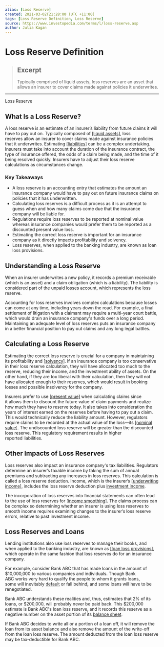 ```yaml
---
alias: [Loss Reserve]
created: 2021-03-02T21:28:00 (UTC +11:00)
tags: [Loss Reserve Definition, Loss Reserve]
source: https://www.investopedia.com/terms/l/loss-reserve.asp
author: Julia Kagan
---
```


# Loss Reserve Definition

> ## Excerpt
> Typically comprised of liquid assets, loss reserves are an asset that allows an insurer to cover claims made against policies it underwrites.

---

Loss Reserve
## What Is a Loss Reserve?

A loss reserve is an estimate of an insurer’s liability from future claims it will have to pay out on. Typically composed of [[liquid assets]](https://www.investopedia.com/terms/l/liquidasset.asp), loss reserves allow an insurer to cover claims made against insurance policies that it underwrites. Estimating [[liabilities]](https://www.investopedia.com/terms/l/liability.asp) can be a complex undertaking. Insurers must take into account the duration of the insurance contract, the type of insurance offered, the odds of a claim being made, and the time of it being resolved quickly. Insurers have to adjust their loss reserve calculations as circumstances change.

### Key Takeaways

-   A loss reserve is an accounting entry that estimates the amount an insurance company would have to pay out on future insurance claims on policies that it has underwritten.
-   Calculating loss reserves is a difficult process as it is an attempt to guess when and how many claims come due that the insurance company will be liable for.
-   Regulations require loss reserves to be reported at nominal value whereas insurance companies would prefer them to be reported as a discounted present value loss.
-   Estimating the correct loss reserve is important for an insurance company as it directly impacts profitability and solvency.
-   Loss reserves, when applied to the banking industry, are known as loan loss provisions.

## Understanding a Loss Reserve

When an insurer underwrites a new policy, it records a premium receivable (which is an asset) and a claim obligation (which is a liability). The liability is considered part of the unpaid losses account, which represents the loss reserve.

Accounting for loss reserves involves complex calculations because losses can come at any time, including years down the road. For example, a final settlement of litigation with a claimant may require a multi-year court battle, which would drain an insurance company's funds over a long period. Maintaining an adequate level of loss reserves puts an insurance company in a better financial position to pay out claims and any long legal battles.

## Calculating a Loss Reserve

Estimating the correct loss reserve is crucial for a company in maintaining its profitability and [[solvency]](https://www.investopedia.com/terms/s/solvency.asp). If an insurance company is too conservative in their loss reserve calculation, they will have allocated too much to the reserve, reducing their income, and the investment ability of assets. On the other hand, if they are too liberal with their calculation, then they will not have allocated enough to their reserves, which would result in booking losses and possible insolvency for the company.

Insurers prefer to use [[present value]](https://www.investopedia.com/terms/p/presentvalue.asp) when calculating claims since it allows them to discount the future value of claim payments and realize how much they have to reserve today. It also takes into consideration the years of interest earned on the reserves before having to pay out a claim. This would technically reduce the liability amount. However, regulators require claims to be recorded at the actual value of the loss—its [[nominal value]](https://www.investopedia.com/terms/n/nominalvalue.asp). The undiscounted loss reserve will be greater than the discounted loss reserve. This regulatory requirement results in higher reported liabilities.

## Other Impacts of Loss Reserves

Loss reserves also impact an insurance company's tax liabilities. Regulators determine an insurer’s taxable income by taking the sum of annual premiums and subtracting any increases in loss reserves. This calculation is called a loss reserve deduction. Income, which is the insurer’s [[underwriting income]](https://www.investopedia.com/terms/u/underwriting-income.asp), includes the loss reserve deduction plus [investment income](https://www.investopedia.com/terms/i/investmentincome.asp).

The incorporation of loss reserves into financial statements can often lead to the use of loss reserves for [[income smoothing]](https://www.investopedia.com/terms/i/income-smoothing.asp). The claims process can be complex so determining whether an insurer is using loss reserves to smooth income requires examining changes to the insurer’s loss reserve errors, relative to past investment income.

## Loss Reserves and Loans

Lending institutions also use loss reserves to manage their books, and when applied to the banking industry, are known as [[loan loss provisions]](https://www.investopedia.com/terms/l/loanlossprovision.asp), which operate in the same fashion that loss reserves do for an insurance company. 

For example, consider Bank ABC that has made loans in the amount of $10,000,000 to various companies and individuals. Though Bank ABC works very hard to qualify the people to whom it grants loans, some will inevitably [default](https://www.investopedia.com/terms/d/default2.asp) or fall behind, and some loans will have to be renegotiated.

Bank ABC understands these realities and, thus, estimates that 2% of its loans, or $200,000, will probably never be paid back. This $200,000 estimate is Bank ABC's loan loss reserve, and it records this reserve as a negative number on the asset portion of its [balance sheet](https://www.investopedia.com/terms/b/balancesheet.asp).

If Bank ABC decides to write all or a portion of a loan off, it will remove the loan from its asset balance and also remove the amount of the write-off from the loan loss reserve. The amount deducted from the loan loss reserve may be tax-deductible for Bank ABC.
